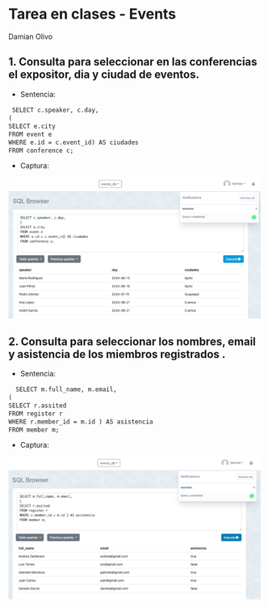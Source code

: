 # Tarea en clases - Events

Damian Olivo

## 1. Consulta para seleccionar en las conferencias el expositor, dia y ciudad de eventos.

  - Sentencia:
 ```
  SELECT c.speaker, c.day, 
(
SELECT e.city
FROM event e
WHERE e.id = c.event_id) AS ciudades
FROM conference c;
  ```
  - Captura:

<img src="./cap/asis1.png" alt="drawing" width="500"/>

## 2. Consulta para seleccionar los nombres, email y asistencia de los miembros registrados .
  - Sentencia:
```
  SELECT m.full_name, m.email, 
(
SELECT r.assited
FROM register r
WHERE r.member_id = m.id ) AS asistencia 
FROM member m;
  ```
  - Captura:

<img src="./cap/Captura de Pantalla 2024-07-01 a las 10.36.10.png" alt="drawing" width="500"/>